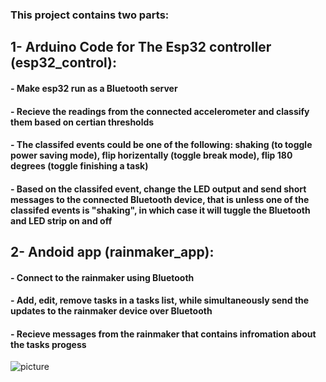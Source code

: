 ### This project contains two parts:
## 1- Arduino Code for The Esp32 controller (esp32_control):
#### - Make esp32 run as a Bluetooth server 
#### - Recieve the readings from the connected accelerometer and classify them based on certian thresholds 
#### - The classifed events could be one of the following: shaking (to toggle power saving mode), flip horizentally (toggle break mode), flip 180 degrees (toggle finishing a task)
#### - Based on the classifed event, change the LED output and send short messages to the connected Bluetooth device, that is unless one of the classifed events is "shaking", in which case it will tuggle the Bluetooth and LED strip on and off

## 2- Andoid app (rainmaker_app):
#### - Connect to the rainmaker using Bluetooth
#### - Add, edit, remove tasks in a tasks list, while simultaneously send the updates to the rainmaker device over Bluetooth
#### - Recieve messages from the rainmaker that contains infromation about the tasks progess


![picture](rainmker/rainmaker_bb.jpg)


